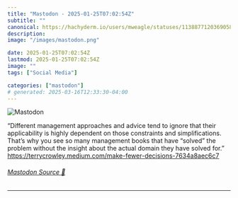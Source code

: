 ```yaml
---
title: "Mastodon - 2025-01-25T07:02:54Z"
subtitle: ""
canonical: https://hachyderm.io/users/mweagle/statuses/113887712036905826
description:
image: "/images/mastodon.png"

date: 2025-01-25T07:02:54Z
lastmod: 2025-01-25T07:02:54Z
image: ""
tags: ["Social Media"]

categories: ["mastodon"]
# generated: 2025-03-16T12:33:30-04:00
---
```

![Mastodon](/images/mastodon.png)

<p>“Different management approaches and advice tend to ignore that their applicability is highly dependent on those constraints and simplifications. That’s why you see so many management books that have “solved” the problem without the insight about the actual domain they have solved for.”<br /><a href="https://terrycrowley.medium.com/make-fewer-decisions-7634a8aec6c7" target="_blank" rel="nofollow noopener noreferrer" translate="no"><span class="invisible">https://</span><span class="ellipsis">terrycrowley.medium.com/make-f</span><span class="invisible">ewer-decisions-7634a8aec6c7</span></a></p>


###### [Mastodon Source 🐘](https://hachyderm.io/@mweagle/113887712036905826)

___
